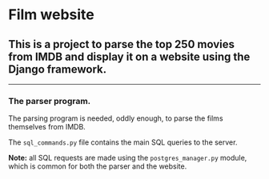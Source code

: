 # Film website

## This is a project to parse the top 250 movies from IMDB and display it on a website using the Django framework.

<hr>

### The parser program.

The parsing program is needed, oddly enough, to parse the films themselves from IMDB.

The ```sql_commands.py``` file contains the main SQL queries to the server.

<b>Note:</b> all SQL requests are made using the ```postgres_manager.py``` module, which is common for both the parser and the website.

